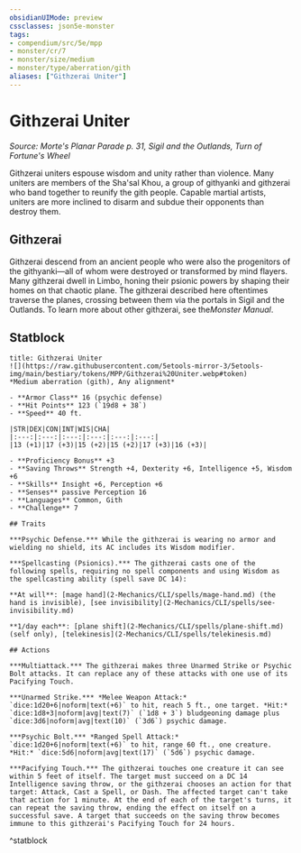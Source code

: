 ```yaml
---
obsidianUIMode: preview
cssclasses: json5e-monster
tags:
- compendium/src/5e/mpp
- monster/cr/7
- monster/size/medium
- monster/type/aberration/gith
aliases: ["Githzerai Uniter"]
---
```

# Githzerai Uniter
*Source: Morte's Planar Parade p. 31, Sigil and the Outlands, Turn of Fortune's Wheel*  

Githzerai uniters espouse wisdom and unity rather than violence. Many uniters are members of the Sha'sal Khou, a group of githyanki and githzerai who band together to reunify the gith people. Capable martial artists, uniters are more inclined to disarm and subdue their opponents than destroy them.

## Githzerai

Githzerai descend from an ancient people who were also the progenitors of the githyanki—all of whom were destroyed or transformed by mind flayers. Many githzerai dwell in Limbo, honing their psionic powers by shaping their homes on that chaotic plane. The githzerai described here oftentimes traverse the planes, crossing between them via the portals in Sigil and the Outlands. To learn more about other githzerai, see the*Monster Manual*.

## Statblock

```ad-statblock
title: Githzerai Uniter
![](https://raw.githubusercontent.com/5etools-mirror-3/5etools-img/main/bestiary/tokens/MPP/Githzerai%20Uniter.webp#token)
*Medium aberration (gith), Any alignment*

- **Armor Class** 16 (psychic defense)
- **Hit Points** 123 (`19d8 + 38`)
- **Speed** 40 ft.

|STR|DEX|CON|INT|WIS|CHA|
|:---:|:---:|:---:|:---:|:---:|:---:|
|13 (+1)|17 (+3)|15 (+2)|15 (+2)|17 (+3)|16 (+3)|

- **Proficiency Bonus** +3
- **Saving Throws** Strength +4, Dexterity +6, Intelligence +5, Wisdom +6
- **Skills** Insight +6, Perception +6
- **Senses** passive Perception 16
- **Languages** Common, Gith
- **Challenge** 7

## Traits

***Psychic Defense.*** While the githzerai is wearing no armor and wielding no shield, its AC includes its Wisdom modifier.

***Spellcasting (Psionics).*** The githzerai casts one of the following spells, requiring no spell components and using Wisdom as the spellcasting ability (spell save DC 14):

**At will**: [mage hand](2-Mechanics/CLI/spells/mage-hand.md) (the hand is invisible), [see invisibility](2-Mechanics/CLI/spells/see-invisibility.md)

**1/day each**: [plane shift](2-Mechanics/CLI/spells/plane-shift.md) (self only), [telekinesis](2-Mechanics/CLI/spells/telekinesis.md)

## Actions

***Multiattack.*** The githzerai makes three Unarmed Strike or Psychic Bolt attacks. It can replace any of these attacks with one use of its Pacifying Touch.

***Unarmed Strike.*** *Melee Weapon Attack:* `dice:1d20+6|noform|text(+6)` to hit, reach 5 ft., one target. *Hit:* `dice:1d8+3|noform|avg|text(7)` (`1d8 + 3`) bludgeoning damage plus `dice:3d6|noform|avg|text(10)` (`3d6`) psychic damage.

***Psychic Bolt.*** *Ranged Spell Attack:* `dice:1d20+6|noform|text(+6)` to hit, range 60 ft., one creature. *Hit:* `dice:5d6|noform|avg|text(17)` (`5d6`) psychic damage.

***Pacifying Touch.*** The githzerai touches one creature it can see within 5 feet of itself. The target must succeed on a DC 14 Intelligence saving throw, or the githzerai chooses an action for that target: Attack, Cast a Spell, or Dash. The affected target can't take that action for 1 minute. At the end of each of the target's turns, it can repeat the saving throw, ending the effect on itself on a successful save. A target that succeeds on the saving throw becomes immune to this githzerai's Pacifying Touch for 24 hours.
```
^statblock